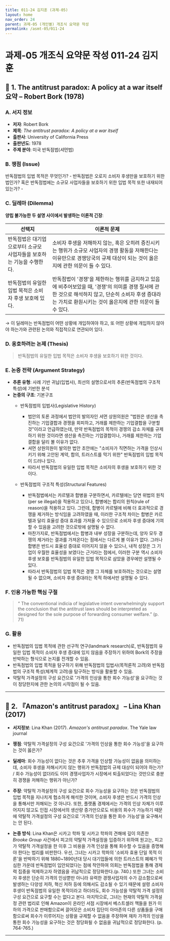 ```yaml
---
title: 011-24 김지훈 (과제-05)
layout: home
nav_order: 24
parent: 과제-05 (개인별) 개조식 요약문 작성
permalink: /asmt-05/011-24
---
```


# 과제-05 개조식 요약문 작성 011-24 김지훈 

## 📘 1. The antitrust paradox: A policy at a war itself 요약 – Robert Bork (1978)

### A. 서지 정보  
- **저자**: Robert Bork
- **제목**: *The antitrust paradox: A policy at a war itself*  
- **출판사**: University of California Press  
- **출판년도**: 1978
- **주제 분야**: 미국 반독점법(셔먼법) 

### B. 쟁점 (Issue)  
반독점법의 입법 목적은 무엇인가? - 반독점법은 오로지 소비자 후생만을 보호하기 위한 법인가? 혹은 반독점법에는 소규모 사업자들을 보호하기 위한 입법 목적 또한 내재되어 있는가? -


### C. 딜레마 (Dilemma)  
**양립 불가능한 두 설명 사이에서 발생하는 이론적 긴장**:

| 선택지 | 이론적 문제 |
|--------|-------------|
| 반독점법은 대기업으로부터 소규모 사업자들을 보호하는 기능을 수행한다. | 소비자 후생을 저해하지 않는, 혹은 오히려 증진시키는 행위가 소규모 사업자의 경쟁 활동을 저해한다는 이유만으로 경쟁당국의 규제 대상이 되는 것이 옳은지에 관한 의문이 들 수 있다. |
| 반독점법의 유일한 입법 목적은 소비자 후생 보호에 있다.  | 반독점법이 '경쟁'을 제한하는 행위를 금지하고 있음에 비추어보았을 때, '경쟁'의 의미를 경쟁 질서에 관한 것으로 해석하지 않고, 단순히 소비자 후생 증대라는 가치로 환원시키는 것이 옳은지에 관한 의문이 들 수 있다. |

→ 이 딜레마는 반독점법이 어떤 상황에 개입하여야 하고, 또 어떤 상황에 개입하지 않아야 하는가와 관련된 논의와 직접적으로 연관되어 있다. 


### D. 옹호하려는 논제 (Thesis)  
> 반독점법의 유일한 입법 목적은 소비자 후생을 보호하기 위한 것이다. 

### E. 논증 전략 (Argument Strategy)  
- **추론 유형**: 사례 기반 귀납(입법사), 최선의 설명으로서의 추론(반독점법의 구조적 특성)에 기반한 분석
- **논증의 구조**:
  기본구조
  - 반독점법의 입법사(Legislative History)  
    - 법안의 토론 과정에서 법안의 발의자인 셔먼 상원의원은 "법원은 생산을 촉진하는 기업결합과 경쟁을 회피하고, 거래를 제한하는 기업결합을 구분할 것"이라고 언급하였는데, 만약 반독점법의 목적이 경쟁의 감소 자체를 규제하기 위한 것이라면 생산을 촉진하는 기업결합이나, 거래를 제한하는 기업결합을 달리 볼 이유가 없다. 
    - 셔먼 상원의원이 발의한 법안 초안에는 "소비자가 직면하는 가격을 인상시키기 위해 고안된 계약, 합의, 트러스트를 막기 위한" 반독점법의 입법 목적이 드러나 있다.  
    - 따라서 반독점법의 유일한 입법 목적은 소비자의 후생을 보호하기 위한 것이다. 

  - 반독점법의 구조적 특성(Structural Features) 
    - 반독점법에서는 카르텔과 합병을 구분하면서, 카르텔에는 당연 위법의 원칙(per se illegal)을 적용하고 있으나, 합병에는 합리의 원칙(rule of reason)을 적용하고 있다. 그런데, 합병이 카르텔에 비해 더 효과적으로 경쟁을 제거하는 방식임을 고려하였을 때, 이러한 구조적 차이는 합병은 카르텔과 달리 효율성 증대 효과를 가져올 수 있으므로 소비자 후생 증대에 기여할 수 있음을 고려한 것으로밖에 설명될 수 없다.  
    - 마찬가지로, 반독점법에서는 합병과 내부 성장을 구분하는데, 양자 모두 경쟁의 제거라는 결과를 가져온다는 점에서는 다르게 볼 이유가 없다. 그러나 합병은 반드시 효율성 증대로 이어지지 않을 수 있으나, 내적 성장은 그 기업이 우월한 효율성을 보였다는 근거라는 점에서, 이러한 구분 역시 소비자 후생 보호를 반독점법의 유일한 입법 목적으로 삼았을 경우에만 설명될 수 있다. 
    - 따라서 반독점법의 입법 목적은 경쟁 그 자체를 보호하려는 것으로는 설명될 수 없으며, 소비자 후생 증대라는 목적 하에서만 설명될 수 있다. 


### F. 인용 가능한 핵심 구절
> “ The conventional indicia of legislative intent overwhelmingly support the conclusion that the antitrust laws should be interpreted as designed for the sole purpose of forwarding consumer welfare.” (p. 71)  


### G. 활용
- 반독점법의 입법 목적에 관한 선구적 연구(landmark research)로, 반독점법의 유일한 입법 목적이 소비자 후생 증대에 있지 않음을 주장하기 위하여 Bork의 주장을 반박하는 형식으로 논지를 전개할 수 있음. 
- 반독점법의 입법 목적을 탐구하기 위해 반독점법의 입법사(목적론적 고려)와 반독점법의 구조적 특성(체계적 고려)을 탐구하는 방식을 활용할 수 있음. 
- 약탈적 가격설정의 구성 요건으로 '가격의 인상을 통한 회수 가능성'을 요구하는 것이 정당한지에 관한 논의의 시작점이 될 수 있음. 

---

## 📘 2. 『Amazon's antitrust paradox』 – Lina Khan (2017)

- **서지정보**: Lina Khan (2017). *Amazon's antitrust paradox*. The Yale law journal

- **쟁점**: 약탈적 가격설정의 구성 요건으로 '가격의 인상을 통한 회수 가능성'을 요구하는 것이 옳은가? 
- **딜레마**: 회수 가능성이 없다는 것은 추후 가격을 인상할 가능성이 없음을 의미하는데, 소비자 후생을 저해시키지 않는 행위가 반독점법의 규제 대상이 되어야 하는가?  / 회수 가능성이 없더라도 이미 경쟁사업자가 시장에서 퇴출되었다는 것만으로 충분히 경쟁을 저해하는 행위가 아닌가? 
- **주장**: 약탈적 가격설정의 구성 요건으로 회수 가능성을 요구하는 것은 반독점법의 입법 목적을 지나치게 협소하게 해석한 것이며, 소비자 후생은 반드시 가격의 인상을 통해서만 저해되는 것 아니다. 또한, 플랫폼 경제에서는 가격의 인상 자체가 이루어지지 않고도 인접 시장에서의 생산량 증가만으로도 비용의 회수가 가능하기 때문에 약탈적 가격설정의 구성 요건으로 '가격의 인상을 통한 회수 가능성'을 요구해서는 안 된다.  
- **논증 방식**: Lina Khan은 시카고 학파 및 시카고 학파의 견해에 깊이 의존한 *Brooke Group* 사건에서 피고의 약탈적 가격설정을 입증하기 위하여 원고는, 피고가 약탈적 가격설정을 한 이후 그 비용을 가격 인상을 통해 회수할 수 있음을 증명해야 한다는 법리를 비판한다. 우선, 그녀는 시카고 학파의 '소비자 효용 단일 목적 이론'을 반박하기 위해 1880~1890년대 당시 대기업들에 의한 트러스트의 폐혜가 막심한 가운데 반독점법이 입안되었다는 점에 착안하여 의회는 반독점법을 통해 경제력 집중을 억제하고자 하였음을 귀납적으로 정당화한다.(p. 740.) 또한 그녀는 소비자 후생은 단순히 가격의 인상뿐만 아니라 유력한 경쟁사업자의 수가 감소함으로써 발생하는 다양성 저하, 혁신 저하 등에 의해서도 감소될 수 있기 때문에 설령 소비자 후생이 반독점법의 유일한 목적이라고 하더라도, 회수 가능성을 약탈적 가격 설정의 구성 요건으로 요구할 수는 없다고 본다. 마지막으로, 그녀는 현재의 약탈적 가격설정 관련 법리로 인해 Amazon이 온라인 서점 시장에서 베스트셀러 책들을 원가 이하의 가격으로 판매함으로써 끌어모은 소비자 집단이 아마존의 다른 상품들을 구매함으로써 회수가 이루어지는 상황을 규제할 수 없음을 주장하며 재차 가격의 인상을 통한 회수 가능성을 요구하는 것은 정당화될 수 없음을 귀납적으로 정당화한다. (p. 764-765.)

---



